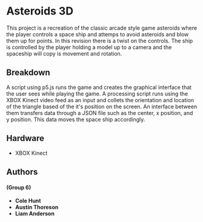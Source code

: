 # Asteroids 3D

This project is a recreation of the classic arcade style game asteroids where the player controls a space ship and attemps to avoid asteroids and blow them up for points. In this revision there is a twist on the controls. The ship is controlled by the player holding a model up to a camera and the spaceship will copy is movement and rotation.

## Breakdown
A script using p5.js runs the game and creates the graphical interface that the user sees while playing the game. A processing script runs using the XBOX Kinect video feed as an input and collets the orientation and location of the triangle based of the it's position on the screen. An interface between them transfers data through a JSON file such as the center, x position, and y position. This data moves the space ship accordingly.

## Hardware
- XBOX Kinect

## Authors
#### (Group 6)
- **Cole Hunt**
- **Austin Thoreson**
- **Liam Anderson**
